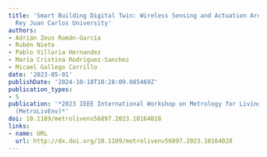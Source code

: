```yaml
---
title: 'Smart Building Digital Twin: Wireless Sensing and Actuation Architecture at
  Rey Juan Carlos University'
authors:
- Adrián Zeus Román-García
- Rubén Nieto
- Pablo Villoria Hernandez
- María Cristina Rodriguez-Sanchez
- Micael Gallego Carrillo
date: '2023-05-01'
publishDate: '2024-10-18T10:28:09.085469Z'
publication_types:
- 5
publication: '*2023 IEEE International Workshop on Metrology for Living Environment
  (MetroLivEnv)*'
doi: 10.1109/metrolivenv56897.2023.10164028
links:
- name: URL
  url: http://dx.doi.org/10.1109/metrolivenv56897.2023.10164028
---
```

